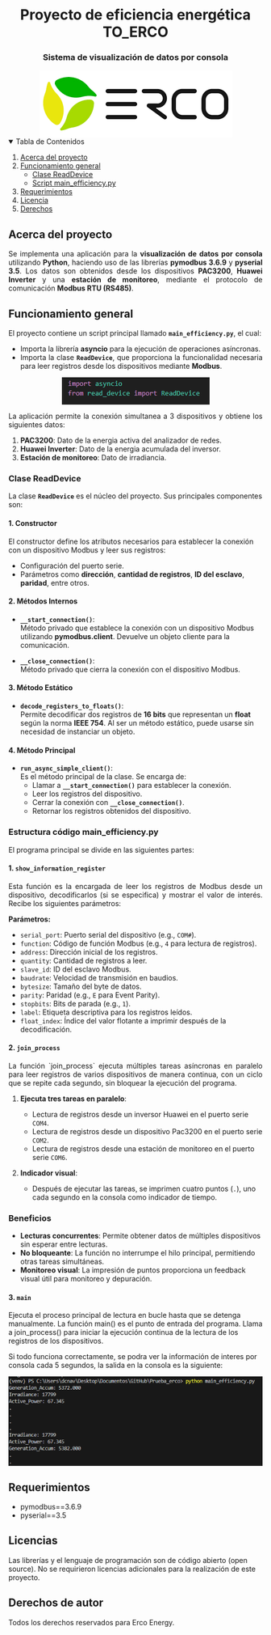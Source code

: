 <h1 align="center">Proyecto de eficiencia energética TO_ERCO
</h1>
<h3 align="center">Sistema de visualización de datos por consola
</h3>
<Center><img  align="center" src="./resources/logo.PNG"></Center>

<!-- TABLE OF CONTENTS -->
<details open="open">
    <summary>Tabla de Contenidos</summary>
    <ol>
        <li><a href="#about-the-project">Acerca del proyecto</a></li>
        <li><a href="#Funcionamiento_general">Funcionamiento general</a>
            <ul>
                <li><a href="#claseReadDevice">Clase ReadDevice</a></li>
                <li><a href="#main">Script main_efficiency.py</a></li>
            </ul>
        </li>
        <li><a href="#requirement">Requerimientos</a></li>
        <li><a href="#License">Licencia</a></li>
        <li><a href="#Derechos">Derechos</a></li>
    </ol>
</details>



<p id="about-the-project">
</p>

## Acerca del proyecto

<div style="text-align:justify">

Se implementa una aplicación para la **visualización de datos por consola** utilizando **Python**, haciendo uso de las librerías **pymodbus 3.6.9** y **pyserial 3.5**. Los datos son obtenidos desde los dispositivos **PAC3200**, **Huawei Inverter** y una **estación de monitoreo**, mediante el protocolo de comunicación **Modbus RTU (RS485)**. 
</div>


<p id="Funcionamiento_general">
</p>

## Funcionamiento general

<div style="text-align:justify">
   
El proyecto contiene un script principal llamado **`main_efficiency.py`**, el cual:

- Importa la librería **asyncio** para la ejecución de operaciones asíncronas.
- Importa la clase **`ReadDevice`**, que proporciona la funcionalidad necesaria para leer registros desde los dispositivos mediante **Modbus**.

<Center><img  align="center" src="./resources/imports.PNG"></Center>


La aplicación permite la conexión simultanea a 3 dispositivos y obtiene los siguientes datos:
1. **PAC3200**: Dato de la energia activa del analizador de redes.
2. **Huawei Inverter**:  Dato de la energia acumulada del inversor.
3. **Estación de monitoreo**: Dato de irradiancia.

</div>
<p id="claseReadDevice">
</p>

### **Clase ReadDevice**

La clase **`ReadDevice`** es el núcleo del proyecto. Sus principales componentes son:

#### 1. Constructor
El constructor define los atributos necesarios para establecer la conexión con un dispositivo Modbus y leer sus registros:
- Configuración del puerto serie.
- Parámetros como **dirección**, **cantidad de registros**, **ID del esclavo**, **paridad**, entre otros.



#### 2. Métodos Internos
- **`__start_connection()`**:  
   Método privado que establece la conexión con un dispositivo Modbus utilizando **pymodbus.client**. Devuelve un objeto cliente para la comunicación.

- **`__close_connection()`**:  
   Método privado que cierra la conexión con el dispositivo Modbus.

#### 3. Método Estático
- **`decode_registers_to_floats()`**:  
   Permite decodificar dos registros de **16 bits** que representan un **float** según la norma **IEEE 754**. Al ser un método estático, puede usarse sin necesidad de instanciar un objeto.

#### 4. Método Principal
- **`run_async_simple_client()`**:  
   Es el método principal de la clase. Se encarga de:
   - Llamar a **`__start_connection()`** para establecer la conexión.
   - Leer los registros del dispositivo.
   - Cerrar la conexión con **`__close_connection()`**.
   - Retornar los registros obtenidos del dispositivo.

<p id="main">
</p>

### **Estructura código main_efficiency.py**

El programa principal se divide en las siguientes partes:

#### 1. `show_information_register`

<div style="text-align:justify">
Esta función es la encargada de leer los registros de Modbus desde un dispositivo, decodificarlos (si se especifica) y mostrar el valor de interés. Recibe los siguientes parámetros:
</div>

**Parámetros:**
- `serial_port`: Puerto serial del dispositivo (e.g., `COM#`).
- `function`: Código de función Modbus (e.g., `4` para lectura de registros).
- `address`: Dirección inicial de los registros.
- `quantity`: Cantidad de registros a leer.
- `slave_id`: ID del esclavo Modbus.
- `baudrate`: Velocidad de transmisión en baudios.
- `bytesize`: Tamaño del byte de datos.
- `parity`: Paridad (e.g., `E` para Event Parity).
- `stopbits`: Bits de parada (e.g., `1`).
- `label`: Etiqueta descriptiva para los registros leídos.
- `float_index`: Índice del valor flotante a imprimir después de la decodificación.


#### 2. `join_process`

<div style="text-align:justify">
La función `join_process` ejecuta múltiples tareas asíncronas en paralelo para leer registros de varios dispositivos de manera continua, con un ciclo que se repite cada segundo, sin bloquear la ejecución del programa.
</div>

1. **Ejecuta tres tareas en paralelo**:
   - Lectura de registros desde un inversor Huawei en el puerto serie `COM4`.
   - Lectura de registros desde un dispositivo Pac3200 en el puerto serie `COM2`.
   - Lectura de registros desde una estación de monitoreo en el puerto serie `COM6`.

2. **Indicador visual**:
   - Después de ejecutar las tareas, se imprimen cuatro puntos (`.`), uno cada segundo en la consola como indicador de tiempo. 

### Beneficios

- **Lecturas concurrentes**: Permite obtener datos de múltiples dispositivos sin esperar entre lecturas.
- **No bloqueante**: La función no interrumpe el hilo principal, permitiendo otras tareas simultáneas.
- **Monitoreo visual**: La impresión de puntos proporciona un feedback visual útil para monitoreo y depuración.


#### 3. `main`
Ejecuta el proceso principal de lectura en bucle hasta que se detenga manualmente.
La función main() es el punto de entrada del programa. Llama a join_process() para iniciar la ejecución continua de la lectura de los registros de los dispositivos.

Si todo funciona correctamente, se podra ver la información de interes por consola cada 5 segundos, la salida en la consola es la siguiente:


<Center><img  align="center" src="./resources/consola.PNG"></Center>


<p id="requirement">
</p>

## Requerimientos
- pymodbus==3.6.9
- pyserial==3.5



<p id="License">
</p>

## Licencias

Las librerías y el lenguaje de programación son de código abierto (open source). No se requirieron licencias adicionales para la realización de este proyecto.

<p id="Derecho" >
    
</p>

## Derechos de autor

Todos los derechos reservados para Erco Energy.







